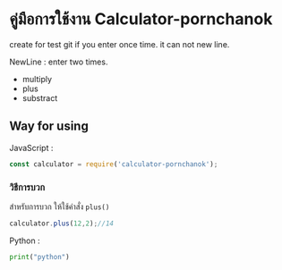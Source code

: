 # คู่มือการใช้งาน Calculator-pornchanok

create for test git
if you enter once time. it can not new line.

NewLine : enter two times.

- multiply
- plus
- substract

## Way for using
JavaScript : 
```js
const calculator = require('calculator-pornchanok');
```

### วิธีการบวก
สำหรับการบวก ให้ใช้คำสั่ง `plus()`

```js
calculator.plus(12,2);//14
```

Python : 
```py
print("python")
```